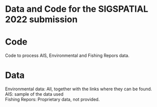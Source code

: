 # Data and Code for the SIGSPATIAL 2022 submission  
# Code
Code to process AIS, Environmental and Fishing Repors data.
# Data
Environmental data: All, together with the links where they can be found.
<br>
AIS: sample of the data used
<br>
Fishing Repors: Proprietary data, not provided.
